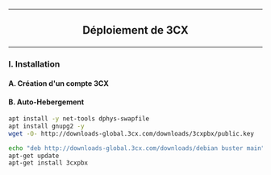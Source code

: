 ---------------------------------------------------------------------------------------------------------------------------------------------------------
## <p align='center'> Déploiement de 3CX </p>

---------------------------------------------------------------------------------------------------------------------------------------------------------
### I. Installation
#### A. Création d'un compte 3CX
#### B. Auto-Hebergement
```bash
apt install -y net-tools dphys-swapfile
apt install gnupg2 -y
wget -O- http://downloads-global.3cx.com/downloads/3cxpbx/public.key    | apt-key add -

echo "deb http://downloads-global.3cx.com/downloads/debian buster main" | tee /etc/apt/sources.list.d/3cxpbx.list
apt-get update
apt-get install 3cxpbx
```

